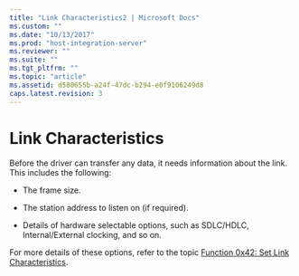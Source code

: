 ```yaml
---
title: "Link Characteristics2 | Microsoft Docs"
ms.custom: ""
ms.date: "10/13/2017"
ms.prod: "host-integration-server"
ms.reviewer: ""
ms.suite: ""
ms.tgt_pltfrm: ""
ms.topic: "article"
ms.assetid: d580655b-a24f-47dc-b294-e0f9106249d8
caps.latest.revision: 3
---
```

# Link Characteristics
Before the driver can transfer any data, it needs information about the link. This includes the following:  
  
-   The frame size.  
  
-   The station address to listen on (if required).  
  
-   Details of hardware selectable options, such as SDLC/HDLC, Internal/External clocking, and so on.  
  
 For more details of these options, refer to the topic [Function 0x42: Set Link Characteristics](../Topic/Function%200x42:%20Set%20Link%20Characteristics2.md).